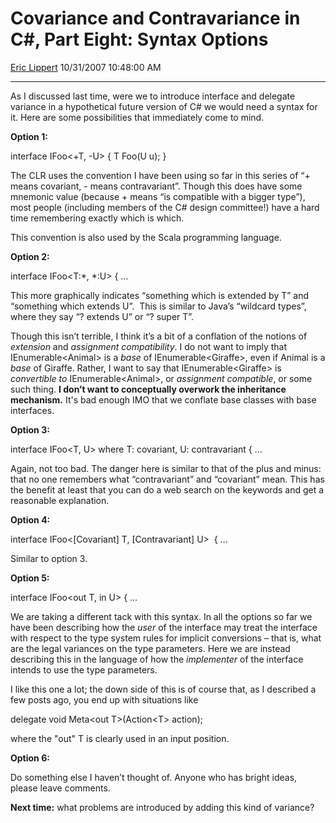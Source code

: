 <div id="page">

# Covariance and Contravariance in C\#, Part Eight: Syntax Options

[Eric Lippert](https://social.msdn.microsoft.com/profile/Eric%20Lippert) 10/31/2007 10:48:00 AM

-----

<div id="content">

<div class="mine">

As I discussed last time, were we to introduce interface and delegate variance in a hypothetical future version of C\# we would need a syntax for it. Here are some possibilities that immediately come to mind.

**Option 1:**

<span class="code"> </span>

interface IFoo\<+T, -U\> { T Foo(U u); }

The CLR uses the convention I have been using so far in this series of “<span class="code">+</span> means covariant, <span class="code">-</span> means contravariant”. Though this does have some mnemonic value (because <span class="code">+</span> means “is compatible with a bigger type”), most people (including members of the C\# design committee\!) have a hard time remembering exactly which is which.

This convention is also used by the Scala programming language.

**Option 2:**

<span class="code"> </span>

interface IFoo\<T:\*, \*:U\> { …

This more graphically indicates “something which is extended by <span class="code">T</span>” and “something which extends <span class="code">U</span>”.  This is similar to Java’s “wildcard types”, where they say “<span class="code">? extends U</span>” or “<span class="code">? super T</span>”.

Though this isn’t terrible, I think it’s a bit of a conflation of the notions of *extension* and *assignment compatibility*. I do not want to imply that <span class="code">IEnumerable\<Animal\></span> is a *base* of <span class="code">IEnumerable\<Giraffe\></span>, even if <span class="code">Animal</span> is a *base* of <span class="code">Giraffe</span>. Rather, I want to say that <span class="code">IEnumerable\<Giraffe\></span> is *convertible to* <span class="code">IEnumerable\<Animal\></span>, or *assignment compatible*, or some such thing. **I don’t want to conceptually overwork the inheritance mechanism.** It's bad enough IMO that we conflate base classes with base interfaces.

**Option 3:**

<span class="code"> </span>

interface IFoo\<T, U\> where T: covariant, U: contravariant { …

Again, not too bad. The danger here is similar to that of the plus and minus: that no one remembers what “contravariant” and “covariant” mean. This has the benefit at least that you can do a web search on the keywords and get a reasonable explanation.

**Option 4:**

<span class="code"> </span>

interface IFoo\<\[Covariant\] T, \[Contravariant\] U\>  { …

Similar to option 3.

**Option 5:**

<span class="code"> </span>

interface IFoo\<out T, in U\> { …

We are taking a different tack with this syntax. In all the options so far we have been describing how the *user* of the interface may treat the interface with respect to the type system rules for implicit conversions – that is, what are the legal variances on the type parameters. Here we are instead describing this in the language of how the *implementer* of the interface intends to use the type parameters.

I like this one a lot; the down side of this is of course that, as I described a few posts ago, you end up with situations like

<span class="code"> </span>

delegate void Meta\<out T\>(Action\<T\> action);

where the "out" <span class="code">T</span> is clearly used in an input position.

**Option 6:**

Do something else I haven’t thought of. Anyone who has bright ideas, please leave comments.

**Next time:** what problems are introduced by adding this kind of variance?

</div>

</div>

</div>

